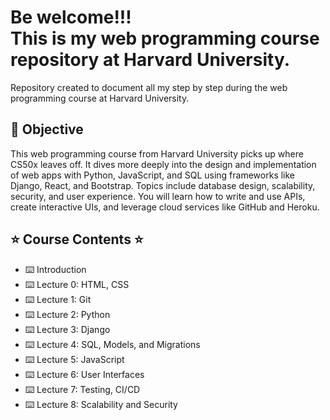 <!--
# Full_University_Course
Harvard CS50’s Web Programming with Python and JavaScript – Full University Course.
-->
<h1> 
  Be welcome!!! <br>
  This is my web programming course repository at Harvard University.
</h1>

Repository created to document all my step by step during the web programming course at Harvard University.

<h2> 🎯 Objective </h2>
This web programming course from Harvard University picks up where CS50x leaves off. It dives more deeply into the design and implementation of web apps with Python, JavaScript, and SQL using frameworks like Django, React, and Bootstrap. Topics include database design, scalability, security, and user experience. You will learn how to write and use APIs, create interactive UIs, and leverage cloud services like GitHub and Heroku.

<h2 dir="auto"> ⭐️ Course Contents ⭐️ </h2>
<ul dir="auto">
<li>⌨️ Introduction</li>
<li>⌨️ Lecture 0: HTML, CSS</li>
<li>⌨️ Lecture 1: Git</li>
<li>⌨️ Lecture 2: Python</li>
<li>⌨️ Lecture 3: Django</li>
<li>⌨️ Lecture 4: SQL, Models, and Migrations</li>
<li>⌨️ Lecture 5: JavaScript</li>
<li>⌨️ Lecture 6: User Interfaces</li>
<li>⌨️ Lecture 7: Testing, CI/CD</li>
<li>⌨️ Lecture 8: Scalability and Security</li>
</ul>





